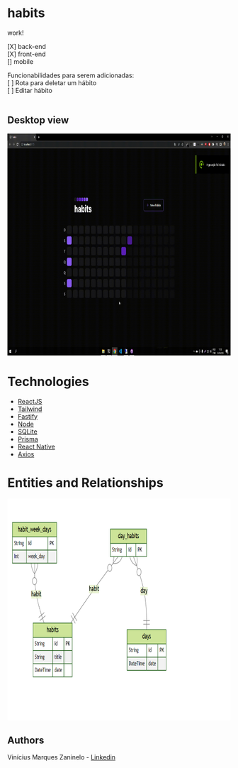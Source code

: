 # habits
 
work!<br />

[X] back-end <br />
[X] front-end<br />
[] mobile<br />

Funcionabilidades para serem adicionadas: <br />
[ ] Rota para deletar um hábito<br />
[ ] Editar hábito<br />
<br />
<h2>Desktop view</h2>
  <p align="center">
   <img width="850" height="500" src="https://github.com/viniciusmarquezaninelo/habits/blob/main/v%C3%ADdeo-aplica%C3%A7%C3%A3o-web.gif" alt="desktop view" />
  </p>


# Technologies
-  [ReactJS](https://reactjs.org/)
-  [Tailwind](https://tailwindcss.com/) 
-  [Fastify](https://www.fastify.io/) 
-  [Node](https://nodejs.org/en/) 
-  [SQLite](https://www.sqlite.org/index.html) 
-  [Prisma](https://www.prisma.io/)
-  [React Native](https://reactnative.dev/) 
-  [Axios](https://axios-http.com/ptbr/docs/intro)

# Entities and Relationships
 <p align="center">
  <img width="850" height="500" src="https://github.com/viniciusmarquezaninelo/habits/blob/main/entidades-e-relacionamentos.png" alt="desktop view" />
 </p>
 
 ## Authors 
Vinícius Marques Zaninelo - [Linkedin](https://www.linkedin.com/in/vin%C3%ADciuszaninelo/)

